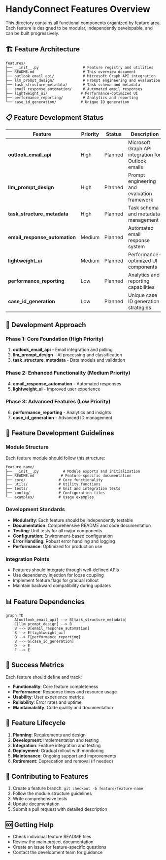 # HandyConnect Features Overview

This directory contains all functional components organized by feature area. Each feature is designed to be modular, independently developable, and can be built progressively.

## 🏗️ Feature Architecture

```
features/
├── __init__.py                    # Feature registry and utilities
├── README.md                      # This overview document
├── outlook_email_api/             # Microsoft Graph API integration
├── llm_prompt_design/             # Prompt engineering and evaluation
├── task_structure_metadata/       # Task schema and metadata
├── email_response_automation/     # Automated email responses
├── lightweight_ui/               # Performance-optimized UI
├── performance_reporting/         # Analytics and reporting
└── case_id_generation/           # Unique ID generation
```

## 📋 Feature Development Status

| Feature | Priority | Status | Description |
|---------|----------|--------|-------------|
| **outlook_email_api** | High | Planned | Microsoft Graph API integration for Outlook emails |
| **llm_prompt_design** | High | Planned | Prompt engineering and evaluation framework |
| **task_structure_metadata** | High | Planned | Task schema and metadata management |
| **email_response_automation** | Medium | Planned | Automated email response system |
| **lightweight_ui** | Medium | Planned | Performance-optimized UI components |
| **performance_reporting** | Low | Planned | Analytics and reporting capabilities |
| **case_id_generation** | Low | Planned | Unique case ID generation strategies |

## 🚀 Development Approach

### Phase 1: Core Foundation (High Priority)
1. **outlook_email_api** - Email integration and polling
2. **llm_prompt_design** - AI processing and classification
3. **task_structure_metadata** - Data models and validation

### Phase 2: Enhanced Functionality (Medium Priority)
4. **email_response_automation** - Automated responses
5. **lightweight_ui** - Improved user experience

### Phase 3: Advanced Features (Low Priority)
6. **performance_reporting** - Analytics and insights
7. **case_id_generation** - Advanced ID management

## 🔧 Feature Development Guidelines

### Module Structure
Each feature module should follow this structure:
```
feature_name/
├── __init__.py           # Module exports and initialization
├── README.md            # Feature-specific documentation
├── core/               # Core functionality
├── utils/              # Utility functions
├── tests/              # Unit and integration tests
├── config/             # Configuration files
└── examples/           # Usage examples
```

### Development Standards
- **Modularity**: Each feature should be independently testable
- **Documentation**: Comprehensive README and code documentation
- **Testing**: Unit tests for all major components
- **Configuration**: Environment-based configuration
- **Error Handling**: Robust error handling and logging
- **Performance**: Optimized for production use

### Integration Points
- Features should integrate through well-defined APIs
- Use dependency injection for loose coupling
- Implement feature flags for gradual rollout
- Maintain backward compatibility during updates

## 📊 Feature Dependencies

```mermaid
graph TD
    A[outlook_email_api] --> B[task_structure_metadata]
    C[llm_prompt_design] --> B
    B --> D[email_response_automation]
    B --> E[lightweight_ui]
    B --> F[performance_reporting]
    B --> G[case_id_generation]
    D --> E
    F --> E
```

## 🎯 Success Metrics

Each feature should define and track:
- **Functionality**: Core feature completeness
- **Performance**: Response times and resource usage
- **Usability**: User experience metrics
- **Reliability**: Error rates and uptime
- **Maintainability**: Code quality and documentation

## 🔄 Feature Lifecycle

1. **Planning**: Requirements and design
2. **Development**: Implementation and testing
3. **Integration**: Feature integration and testing
4. **Deployment**: Gradual rollout with monitoring
5. **Maintenance**: Ongoing support and improvements
6. **Retirement**: Deprecation and removal (if needed)

## 📝 Contributing to Features

1. Create a feature branch: `git checkout -b feature/feature-name`
2. Follow the module structure guidelines
3. Write comprehensive tests
4. Update documentation
5. Submit a pull request with detailed description

## 🆘 Getting Help

- Check individual feature README files
- Review the main project documentation
- Create an issue for feature-specific questions
- Contact the development team for guidance



